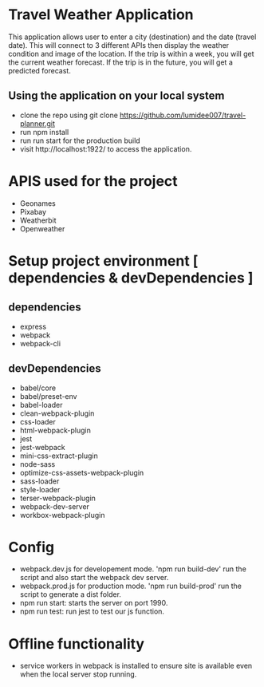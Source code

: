 # Travel Weather Application
This application allows user to enter a city (destination) and the date (travel date). This will connect to 3 different APIs then display the weather condition and image of the location. If the trip is within a week, you will get the current weather forecast. If the trip is in the future, you will get a predicted forecast.

## Using the application on your local system
- clone the repo using git clone https://github.com/lumidee007/travel-planner.git
- run npm install
- run run start for the production build
-  visit http://localhost:1922/ to access the application.


# APIS used for the project
- Geonames
- Pixabay
- Weatherbit
- Openweather 

# Setup project environment [ dependencies & devDependencies ]

## dependencies
- express
- webpack
- webpack-cli


## devDependencies
- babel/core
- babel/preset-env
- babel-loader
- clean-webpack-plugin
- css-loader
- html-webpack-plugin
- jest
- jest-webpack
- mini-css-extract-plugin
- node-sass
- optimize-css-assets-webpack-plugin
- sass-loader
- style-loader
- terser-webpack-plugin
- webpack-dev-server
- workbox-webpack-plugin


# Config
- webpack.dev.js for developement mode. 'npm run build-dev' run the script and also start the webpack dev server.
- webpack.prod.js for production mode. 'npm run build-prod' run the script to generate a dist folder.
- npm run start: starts the server on port 1990.
- npm run test: run jest to test our js function.



# Offline functionality
- service workers in webpack is installed to ensure site is available even when the local server stop running.
